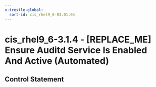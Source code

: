 ```yaml
---
x-trestle-global:
  sort-id: cis_rhel9_6-03.01.04
---
```


# cis_rhel9_6-3.1.4 - \[REPLACE_ME\] Ensure Auditd Service Is Enabled And Active (Automated)

## Control Statement
